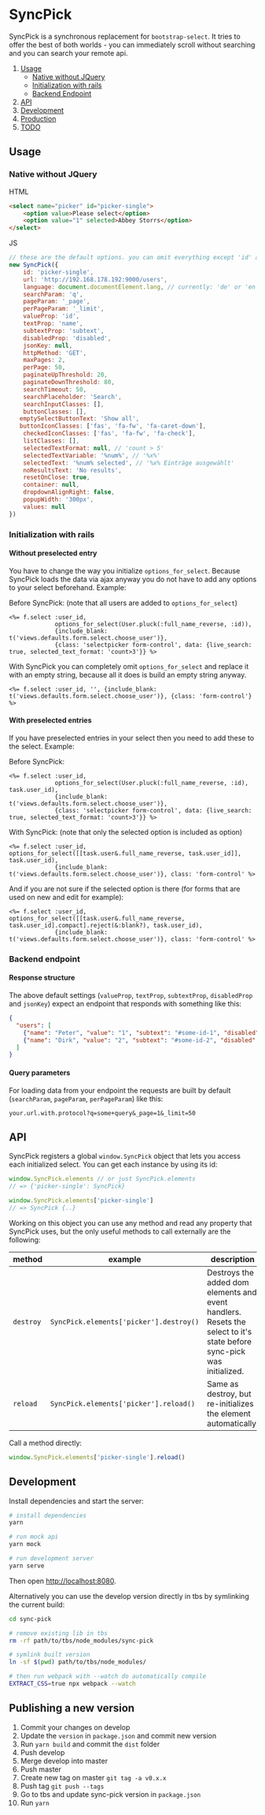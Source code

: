 # SyncPick

SyncPick is a synchronous replacement for `bootstrap-select`. It tries to offer the best of both worlds - you can immediately scroll without searching and you can search your remote api.

1. [Usage](#markdown-header-usage)
    * [Native without JQuery](#markdown-header-native-without-jquery)
    * [Initialization with rails](#markdown-header-initialization-with-rails)
    * [Backend Endpoint](#markdown-header-backend-endpoint)
2. [API](#markdown-header-api)
3. [Development](#markdown-header-development)
4. [Production](#markdown-header-building-for-production)
5. [TODO](#markdown-header-todo)

## Usage

### Native without JQuery

HTML
```html
<select name="picker" id="picker-single">
    <option value>Please select</option>
    <option value="1" selected>Abbey Storrs</option>
</select>
```

JS
```javascript
// these are the default options. you can omit everything except 'id' and 'url'
new SyncPick({
    id: 'picker-single',
    url: 'http://192.168.178.192:9000/users',
    language: document.documentElement.lang, // currently: 'de' or 'en'
    searchParam: 'q',
    pageParam: '_page',
    perPageParam: '_limit',
    valueProp: 'id',
    textProp: 'name',
    subtextProp: 'subtext',
    disabledProp: 'disabled',
    jsonKey: null,
    httpMethod: 'GET',
    maxPages: 2,
    perPage: 50,
    paginateUpThreshold: 20,
    paginateDownThreshold: 80,
    searchTimeout: 50,
    searchPlaceholder: 'Search',
    searchInputClasses: [],
    buttonClasses: [],
   emptySelectButtonText: 'Show all',
   buttonIconClasses: ['fas', 'fa-fw', 'fa-caret-down'],
    checkedIconClasses: ['fas', 'fa-fw', 'fa-check'],
    listClasses: [],
    selectedTextFormat: null, // 'count > 5'
    selectedTextVariable: '%num%', // '%x%'
    selectedText: '%num% selected', // '%x% Einträge ausgewählt'
    noResultsText: 'No results',
    resetOnClose: true,
    container: null,
    dropdownAlignRight: false,
    popupWidth: '300px',
    values: null
})
```

### Initialization with rails

#### Without preselected entry

You have to change the way you initialize `options_for_select`. Because SyncPick loads the data via ajax anyway you do not have to add any options to your select beforehand. Example:

Before SyncPick: (note that all users are added to `options_for_select`)

```erb
<%= f.select :user_id,
             options_for_select(User.pluck(:full_name_reverse, :id)),
             {include_blank: t('views.defaults.form.select.choose_user')}, 
             {class: 'selectpicker form-control', data: {live_search: true, selected_text_format: 'count>3'}} %>
```

With SyncPick you can completely omit `options_for_select` and replace it with an empty string, because all it does is build an empty string anyway.

```erb
<%= f.select :user_id, '', {include_blank: t('views.defaults.form.select.choose_user')}, {class: 'form-control'} %>
```

#### With preselected entries

If you have preselected entries in your select then you need to add these to the select. Example:

Before SyncPick:

```erb
<%= f.select :user_id,
             options_for_select(User.pluck(:full_name_reverse, :id), task.user_id),
             {include_blank: t('views.defaults.form.select.choose_user')}, 
             {class: 'selectpicker form-control', data: {live_search: true, selected_text_format: 'count>3'}} %>
```

With SyncPick: (note that only the selected option is included as option)

```erb
<%= f.select :user_id, options_for_select([[task.user&.full_name_reverse, task.user_id]], task.user_id),
             {include_blank: t('views.defaults.form.select.choose_user')}, class: 'form-control' %>
```

And if you are not sure if the selected option is there (for forms that are used on new and edit for example):

```erb
<%= f.select :user_id, options_for_select([[task.user&.full_name_reverse, task.user_id].compact].reject(&:blank?), task.user_id),
             {include_blank: t('views.defaults.form.select.choose_user')}, class: 'form-control' %>
```

### Backend endpoint

#### Response structure

The above default settings (`valueProp`, `textProp`, `subtextProp`, `disabledProp` and `jsonKey`) expect an endpoint that responds with something like this:

```json
{
  "users": [
    {"name": "Peter", "value": "1", "subtext": "#some-id-1", "disabled": false},
    {"name": "Dirk", "value": "2", "subtext": "#some-id-2", "disabled": true}
  ] 
}
```

#### Query parameters

For loading data from your endpoint the requests are built by default (`searchParam`, `pageParam`, `perPageParam`) like this:

`your.url.with.protocol?q=some+query&_page=1&_limit=50`

## API

SyncPick registers a global `window.SyncPick` object that lets you access each initialized select. You can get each instance by using its id: 

```javascript
window.SyncPick.elements // or just SyncPick.elements
// => {'picker-single': SyncPick}

window.SyncPick.elements['picker-single']
// => SyncPick {..}
```

Working on this object you can use any method and read any property that SyncPick uses, but the only useful methods to call externally are the following:

| method  | example                                 | description                                                                                                             |
|---------|-----------------------------------------|-------------------------------------------------------------------------------------------------------------------------|
| `destroy` | `SyncPick.elements['picker'].destroy()` | Destroys the added dom elements and event handlers. Resets the select to it's state before sync-pick was initialized. |
| `reload`  | `SyncPick.elements['picker'].reload()`  | Same as destroy, but re-initializes the element automatically.                                                        |
 

Call a method directly:

```javascript
window.SyncPick.elements['picker-single'].reload()
```

## Development

Install dependencies and start the server:

```bash
# install dependencies
yarn

# run mock api
yarn mock

# run development server
yarn serve
```

Then open [http://localhost:8080](http://localhost:8080). 

Alternatively you can use the develop version directly in tbs by symlinking the current build:

```bash
cd sync-pick

# remove existing lib in tbs
rm -rf path/to/tbs/node_modules/sync-pick

# symlink built version
ln -sf $(pwd) path/to/tbs/node_modules/

# then run webpack with --watch do automatically compile
EXTRACT_CSS=true npx webpack --watch
```

## Publishing a new version

1. Commit your changes on develop
2. Update the `version` in `package.json` and commit new version
3. Run `yarn build` and commit the `dist` folder
4. Push develop
5. Merge develop into master
6. Push master
7. Create new tag on master `git tag -a v0.x.x`
8. Push tag `git push --tags`
9. Go to tbs and update sync-pick version in `package.json`
10. Run `yarn` 
